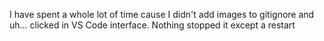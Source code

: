 I have spent a whole lot of time cause I didn't add images to gitignore and uh... clicked in VS Code interface. Nothing stopped it except a restart
